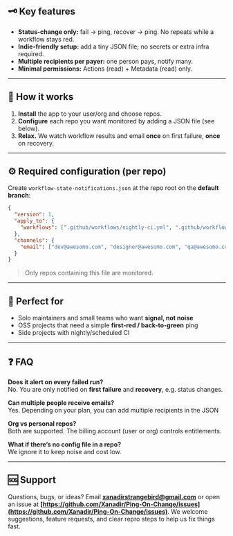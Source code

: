 ## 🗝️ Key features
- **Status-change only:** fail → ping, recover → ping. No repeats while a workflow stays red.
- **Indie-friendly setup:** add a tiny JSON file; no secrets or extra infra required.
- **Multiple recipients per payer:** one person pays, notify many.
- **Minimal permissions:** Actions (read) + Metadata (read) only.

---

## 💪 How it works
1. **Install** the app to your user/org and choose repos.  
2. **Configure** each repo you want monitored by adding a JSON file (see below).  
3. **Relax.** We watch workflow results and email **once** on first failure, **once** on recovery.

---

## ⚙️ Required configuration (per repo)
Create `workflow-state-notifications.json` at the repo root on the **default branch**:

```json
{
  "version": 1,
  "apply_to": {
    "workflows": [".github/workflows/nightly-ci.yml", ".github/workflows/healthcheck-ci.yml"],    
  },
  "channels": {
    "email": ["dev@awesomo.com", "designer@awesomo.com", "qa@awesomo.com"]
  }
}
```
> Only repos containing this file are monitored.  

---

## 🧰 Perfect for
- Solo maintainers and small teams who want **signal, not noise**
- OSS projects that need a simple **first-red / back-to-green** ping
- Side projects with nightly/scheduled CI

---

## ❓ FAQ
**Does it alert on every failed run?**  
No. You are only notified on **first failure** and **recovery**, e.g. status changes.

**Can multiple people receive emails?**  
Yes. Depending on your plan, you can add multiple recipients in the JSON

**Org vs personal repos?**  
Both are supported. The billing account (user or org) controls entitlements.

**What if there’s no config file in a repo?**  
We ignore it to keep noise and cost low.

---

## 🆘 Support
Questions, bugs, or ideas? Email **[xanadirstrangebird@gmail.com](mailto:xanadirstrangebird@gmail.com)** or open an issue at **[https://github.com/Xanadir/Ping-On-Change/issues](https://github.com/Xanadir/Ping-On-Change/issues)**. We welcome suggestions, feature requests, and clear repro steps to help us fix things fast.

